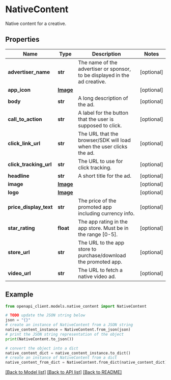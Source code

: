 # NativeContent

Native content for a creative.

## Properties

Name | Type | Description | Notes
------------ | ------------- | ------------- | -------------
**advertiser_name** | **str** | The name of the advertiser or sponsor, to be displayed in the ad creative. | [optional] 
**app_icon** | [**Image**](Image.md) |  | [optional] 
**body** | **str** | A long description of the ad. | [optional] 
**call_to_action** | **str** | A label for the button that the user is supposed to click. | [optional] 
**click_link_url** | **str** | The URL that the browser/SDK will load when the user clicks the ad. | [optional] 
**click_tracking_url** | **str** | The URL to use for click tracking. | [optional] 
**headline** | **str** | A short title for the ad. | [optional] 
**image** | [**Image**](Image.md) |  | [optional] 
**logo** | [**Image**](Image.md) |  | [optional] 
**price_display_text** | **str** | The price of the promoted app including currency info. | [optional] 
**star_rating** | **float** | The app rating in the app store. Must be in the range [0-5]. | [optional] 
**store_url** | **str** | The URL to the app store to purchase/download the promoted app. | [optional] 
**video_url** | **str** | The URL to fetch a native video ad. | [optional] 

## Example

```python
from openapi_client.models.native_content import NativeContent

# TODO update the JSON string below
json = "{}"
# create an instance of NativeContent from a JSON string
native_content_instance = NativeContent.from_json(json)
# print the JSON string representation of the object
print(NativeContent.to_json())

# convert the object into a dict
native_content_dict = native_content_instance.to_dict()
# create an instance of NativeContent from a dict
native_content_from_dict = NativeContent.from_dict(native_content_dict)
```
[[Back to Model list]](../README.md#documentation-for-models) [[Back to API list]](../README.md#documentation-for-api-endpoints) [[Back to README]](../README.md)



